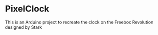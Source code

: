 # PixelClock
This is an Arduino project to recreate the clock on the Freebox Revolution designed by Stark
